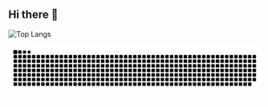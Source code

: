 ## Hi there 👋

<!-- ![Top Langs](https://github-readme-stats.vercel.app/api/top-langs/?username=H2ll0World&theme=radical) -->

<!--  ![H2ll0World's GitHub Stats](https://github-readme-stats.vercel.app/api?username=H2ll0World&show_icons=true&theme=radical) | -->
![Top Langs](https://github-readme-stats.vercel.app/api/top-langs/?username=H2ll0World&layout=compact&theme=radical)



<!--   green snake -->
![H2ll0World's github activity graph](https://raw.githubusercontent.com/H2ll0World/H2ll0World/output/github-contribution-grid-snake.svg)

<!-- ![GitHub followers](https://img.shields.io/github/followers/H2ll0World?style=social)
![GitHub stars](https://img.shields.io/github/stars/H2ll0World?style=social) -->

<!-- I'm a passionate software developer from Seoul, South Korea. Here’s a little more about me: 
 
## 🌟 GitHub Contributions

![H2ll0World's GitHub Contributions](https://contrib.rocks/image?repo=H2ll0World/H2ll0World) -->

<!-- 혹은 다음처럼 직접 GitHub의 기여 그래프를 불러올 수도 있습니다. -->
<!-- ![GitHub Contributions](https://github.com/H2ll0World/H2ll0World/blob/main/contributions.svg) -->


<!--
**H2ll0World/H2ll0World** is a ✨ _special_ ✨ repository because its `README.md` (this file) appears on your GitHub profile.

Here are some ideas to get you started:

- 🔭 I’m currently working on ...
- 🌱 I’m currently learning ...
- 👯 I’m looking to collaborate on ...
- 🤔 I’m looking for help with ...
- 💬 Ask me about ...
- 📫 How to reach me: ...
- 😄 Pronouns: ...
- ⚡ Fun fact: ...

